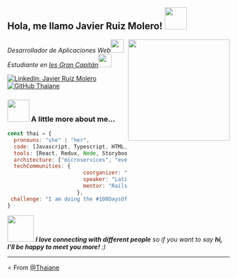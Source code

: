 <h2> Hola, me llamo Javier Ruiz Molero! <img src="https://media.giphy.com/media/mGcNjsfWAjY5AEZNw6/giphy.gif" width="50"></h2>
<img align='right' src="https://cdn-icons-png.flaticon.com/512/3271/3271001.png" width="230">
<p><em>Desarrollador de Aplicaciones Web</a><img src="https://media.giphy.com/media/fYSnHlufseco8Fh93Z/giphy.gif" width="30"></br>
  Estudiante en <a href="https://www.iesgrancapitan.org/">Ies Gran Capitán</a><img src="https://media.giphy.com/media/WUlplcMpOCEmTGBtBW/giphy.gif" width="30"> 
</em></p>

[![Linkedin: Javier Ruiz Molero](https://img.shields.io/badge/-thaianebraga-blue?style=flat-square&logo=Linkedin&logoColor=white&link=https://www.linkedin.com/in/javier-ruiz-molero/)](www.linkedin.com/in/javier-ruiz-molero-02b402243)
[![GitHub Thaiane](https://img.shields.io/github/followers/thaiane?label=follow&style=social)](https://github.com/Thaiane)


### <img src="https://media.giphy.com/media/VgCDAzcKvsR6OM0uWg/giphy.gif" width="50"> A little more about me...  

```javascript
const thai = {
  pronouns: "she" | "her",
  code: [Javascript, Typescript, HTML, CSS, Ruby, Python, Java],
  tools: [React, Redux, Node, Storybook, Styled-Components, Jest, Docker],
  architecture: ["microservices", "event-driven", "design system pattern"],
  techCommunities: {
                        coorganizer: "AfroPython",
                        speaker: "Latinity",
                        mentor: "RailsGirls POA"
                      },
 challenge: "I am doing the #100DaysOfCode challenge focused on react and typescript"
}
```

<img src="https://media.giphy.com/media/LnQjpWaON8nhr21vNW/giphy.gif" width="60"> <em><b>I love connecting with different people</b> so if you want to say <b>hi, I'll be happy to meet you more!</b> :)</em>

---

⭐️ From [@Thaiane](https://github.com/Thaiane)
